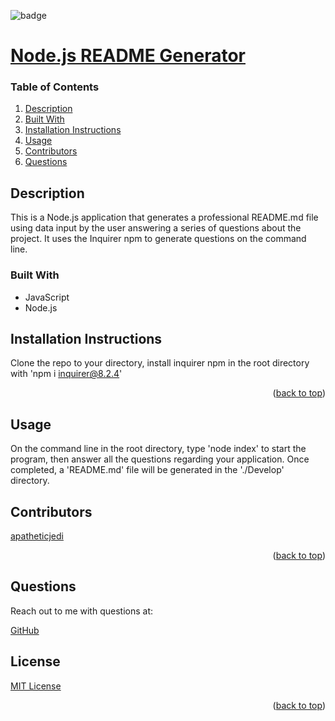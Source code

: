 <div id="top"></div>

![badge](https://img.shields.io/badge/license-MIT-brightgreen)

# [Node.js README Generator](https://github.com/apatheticjedi/node-README-generator)

### Table of Contents

1. [Description](#description)
2. [Built With](#built-with)
3. [Installation Instructions](#installation-instructions)
4. [Usage](#usage)
5. [Contributors](#contributors)
6. [Questions](#questions)

## Description

This is a Node.js application that generates a professional README.md file using data input by the user answering a series of questions about the project. It uses the Inquirer npm to generate questions on the command line.

### Built With

* JavaScript
* Node.js 

## Installation Instructions

Clone the repo to your directory, install inquirer npm in the root directory with 'npm i inquirer@8.2.4'

<p align="right">(<a href="#top">back to top</a>)</p>

## Usage

On the command line in the root directory, type 'node index' to start the program, then answer all the questions regarding your application. Once completed, a 'README.md' file will be generated in the './Develop' directory.

## Contributors

[apatheticjedi](https://github.com/apatheticjedi)

<p align="right">(<a href="#top">back to top</a>)</p>

## Questions

Reach out to me with questions at:

[GitHub](https://github.com/apatheticjedi)


## License

[MIT License](https://spdx.org/licenses/MIT.html)


<p align="right">(<a href="#top">back to top</a>)</p>
